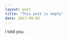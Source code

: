```yaml
---
layout: post
title: "This post is empty"
date: 2017-09-03
---
```


I told you.

<!-- vim: set tw=90 sts=-1 sw=4 et spell: -->
